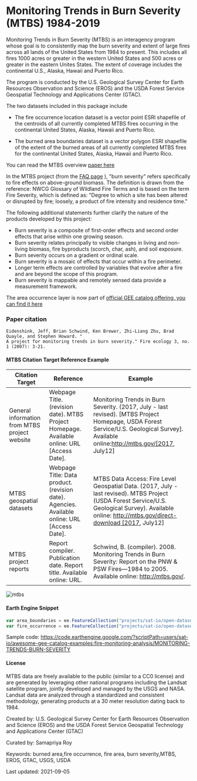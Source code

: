 # Monitoring Trends in Burn Severity (MTBS) 1984-2019

Monitoring Trends in Burn Severity (MTBS) is an interagency program whose goal is to consistently map the burn severity and extent of large fires across all lands of the United States from 1984 to present. This includes all fires 1000 acres or greater in the western United States and 500 acres or greater in the eastern Unites States. The extent of coverage includes the continental U.S., Alaska, Hawaii and Puerto Rico.

The program is conducted by the U.S. Geological Survey Center for Earth Resources Observation and Science (EROS) and the USDA Forest Service Geospatial Technology and Applications Center (GTAC).

The two datasets included in this package include

* The fire occurrence location dataset is a vector point ESRI shapefile of the centroids of all currently completed MTBS fires occurring in the continental United States, Alaska, Hawaii and Puerto Rico.

* The burned area boundaries dataset is a vector polygon ESRI shapefile of the extent of the burned areas of all currently completed MTBS fires for the continental United States, Alaska, Hawaii and Puerto Rico.

You can read the MTBS overview [paper here](https://www.mtbs.gov/sites/default/files/inline-files/Eidenshink-final.pdf)

In the MTBS project (from the [FAQ page](https://www.mtbs.gov/faqs) ), "burn severity" refers specifically to fire effects on above-ground biomass. The definition is drawn from the reference: NWCG Glossary of Wildland Fire Terms and is based on the term Fire Severity, which is defined as: "Degree to which a site has been altered or disrupted by fire; loosely, a product of fire intensity and residence time."

The following additional statements further clarify the nature of the products developed by this project:

* Burn severity is a composite of first-order effects and second order effects that arise within one growing season.
* Burn severity relates principally to visible changes in living and non-living biomass, fire byproducts (scorch, char, ash), and soil exposure.
* Burn severity occurs on a gradient or ordinal scale.
* Burn severity is a mosaic of effects that occur within a fire perimeter.
* Longer term effects are controlled by variables that evolve after a fire and are beyond the scope of this program.
* Burn severity is mappable and remotely sensed data provide a measurement framework.

The area occurrence layer is now part of [official GEE catalog offering, you can find it here](https://developers.google.com/earth-engine/datasets/catalog/USFS_GTAC_MTBS_burned_area_boundaries_v1)

### Paper citation

```
Eidenshink, Jeff, Brian Schwind, Ken Brewer, Zhi-Liang Zhu, Brad Quayle, and Stephen Howard. "
A project for monitoring trends in burn severity." Fire ecology 3, no. 1 (2007): 3-21.
```

#### MTBS Citation Target	Reference	Example

|Citation Target                              |Reference                                                                                   |Example                                                                                                                                                 |
|---------------------------------------------|--------------------------------------------------------------------------------------------|--------------------------------------------------------------------------------------------------------------------------------------------------------|
|General information from MTBS project website|Webpage Title. (revision date). MTBS Project Homepage. Available online: URL [Access Date]. |Monitoring Trends in Burn Severity. (2017, July - last revised). [MTBS Project Homepage, USDA Forest Service/U.S. Geological Survey]. Available online:http://mtbs.gov/[2017, July12] |                                                                                                                     |
|MTBS geospatial datasets                     |Webpage Title: Data product. (revision date). Agencies. Available online: URL [Access Date].|MTBS Data Access: Fire Level Geospatial Data. (2017, July - last revised). MTBS Project (USDA Forest Service/U.S. Geological Survey). Available online: http://mtbs.gov/direct-download [2017, July12] |                                                                                                     |
|MTBS project reports                         |Report compiler. Publication date. Report title. Available online: URL.                     |Schwind, B. (compiler). 2008. Monitoring Trends in Burn Severity: Report on the PNW & PSW Fires—1984 to 2005. Available online: http://mtbs.gov/.       |

![mtbs](https://user-images.githubusercontent.com/6677629/132140559-611df45d-4073-4ebe-a1cc-c490b8ca873b.gif)

#### Earth Engine Snippet

```js
var area_boundaries = ee.FeatureCollection("projects/sat-io/open-datasets/MTBS/burned_area_boundaries");
var fire_occurrence = ee.FeatureCollection("projects/sat-io/open-datasets/MTBS/fire_occurrence");
```

Sample code: https://code.earthengine.google.com/?scriptPath=users/sat-io/awesome-gee-catalog-examples:fire-monitoring-analysis/MONITORING-TRENDS-BURN-SEVERITY


#### License

MTBS data are freely available to the public (similar to a CC0 license) and are generated by leveraging other national programs including the Landsat satellite program, jointly developed and managed by the USGS and NASA. Landsat data are analyzed through a standardized and consistent methodology, generating products at a 30 meter resolution dating back to 1984.

Created by: U.S. Geological Survey Center for Earth Resources Observation and Science (EROS) and the USDA Forest Service Geospatial Technology and Applications Center (GTAC)

Curated by: Samapriya Roy

Keywords: burned area,fire occurrence, fire area, burn severity,MTBS, EROS, GTAC, USGS, USDA

Last updated: 2021-09-05
